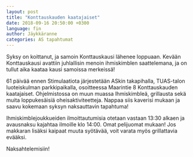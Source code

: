 ```yaml
---
layout: post
title: "Konttauskauden kaatajaiset"
date: 2018-09-16 20:50:00 +0300
language: fin
author: Jäykkäranne
categories: AS tapahtumat
---
```

Syksy on koittanut, ja samoin Konttauskausi lähenee loppuaan. Kevään Konttauskausi avattiin juhlallisin menoin ihmiskimblen saattelemana, ja on tullut aika kaataa kausi samoissa merkeissä!

61 päivää ennen Stimulaatiota järjestetään ASkin takapihalla, TUAS-talon luoteiskulman parkkipaikalla, osoitteessa Maarintie 8 Konttauskauden kaatajaiset. Ohjelmistossa on muun muassa Ihmiskimbleä, grillausta sekä muita loppukesäisiä oheisaktiviteetteja. Nappaa siis kaverisi mukaan ja saavu kokemaan syksyn naksauttavin tapahtuma!

Ihmiskimblejoukkueiden ilmoittautumisia otetaan vastaan 13:30 alkaen ja avausnaksu kajahtaa ilmoille klo 14:00. 
Omat pelijuomat mukaan! Jos makkaran lisäksi kaipaat muuta syötävää, voit varata myös grillattavia evääksi.

Naksahtelemisiin!